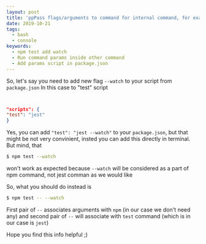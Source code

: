 ```yaml
---
layout: post
title: 'ppPass flags/arguments to command for internal command, for example t scripts in npm or yarn'
date: 2019-10-21
tags:
  - bash
  - console
keywords:
  - npm test add watch
  - Run command params inside other command
  - Add params script in package.json
---
```


So, let's say you need to add new flag `--watch` to your script from `package.json` In this case to "test" script

```json


"scripts": {
"test": "jest"
}


```

Yes, you can add `"test": "jest --watch"` to your `package.json`, but that might be not very convinient, insted you can add this directly in terminal.
But mind, that 

```bash
$ npm test --watch
```
won't work as expected because `--watch` will be considered as a part of npm command, not jest comman as we would like

So, what you should do instead is 


```bash
$ npm test -- --watch
```

First pair of `--` associates arguments with `npm` (in our case we don't need any) and second pair of `--` will associate with `test` command (which is in our case is `jest`)

Hope you find this info helpful ;)
